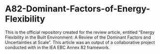 # A82-Dominant-Factors-of-Energy-Flexibility
This is the official repository created for the review article, entitled “Energy Flexibility in the Built Environment: A Review of the Dominant Factors and Uncertainties at Scale”. This article was an output of a collaborative project conducted with in the IEA EBC Annex 82 framework.
